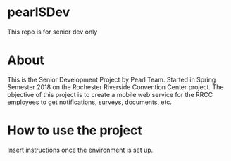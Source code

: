 # pearlSDev
This repo is for senior dev only

# About
This is the Senior Development Project by Pearl Team. Started in Spring Semester 2018 on the Rochester Riverside Convention Center project. The objective of this project is to create a mobile web service for the RRCC employees to get notifications, surveys, documents, etc.

# How to use the project
Insert instructions once the environment is set up.